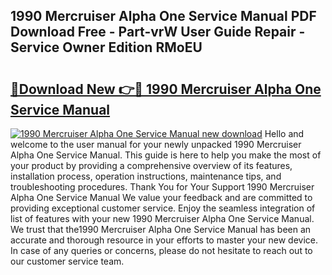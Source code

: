 ## 1990 Mercruiser Alpha One Service Manual PDF Download Free - Part-vrW User Guide Repair - Service Owner Edition RMoEU

# <h2><a href="http://bc73586.oget.top/?id=1990+Mercruiser+Alpha+One+Service+Manual">🔗Download New 👉🔴 1990 Mercruiser Alpha One Service Manual</a></h2>

[![1990 Mercruiser Alpha One Service Manual new download](https://i.imgur.com/5g1atiW.png)](http://bc73586.oget.top/?id=1990+Mercruiser+Alpha+One+Service+Manual)
Hello and welcome to the user manual for your newly unpacked 1990 Mercruiser Alpha One Service Manual. This guide is here to help you make the most of your product by providing a comprehensive overview of its features, installation process, operation instructions, maintenance tips, and troubleshooting procedures. Thank You for Your Support 1990 Mercruiser Alpha One Service Manual We value your feedback and are committed to providing exceptional customer service. Enjoy the seamless integration of list of features with your new 1990 Mercruiser Alpha One Service Manual. We trust that the1990 Mercruiser Alpha One Service Manual has been an accurate and thorough resource in your efforts to master your new device. In case of any queries or concerns, please do not hesitate to reach out to our customer service team.
